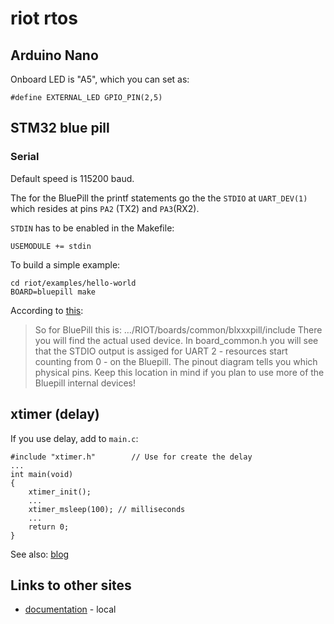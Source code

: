 # riot rtos

## Arduino Nano

Onboard LED is "A5", which you can set as:
```
#define EXTERNAL_LED GPIO_PIN(2,5)
```


## STM32 blue pill


### Serial

Default speed is 115200 baud.

The for the BluePill the printf statements go the the `STDIO` at `UART_DEV(1)` 
which resides at pins `PA2` (TX2) and `PA3`(RX2).

`STDIN` has to be enabled in the Makefile:
```
USEMODULE += stdin
```

To build a simple example:
```
cd riot/examples/hello-world
BOARD=bluepill make
```

According to [this](https://forum.riot-os.org/t/serial-port-not-working-on-stm32-bluepill/3278/3):
> So for BluePill this is: …/RIOT/boards/common/blxxxpill/include There you will find the actual used device. In board_common.h you will see that the STDIO output is assiged for UART 2 - resources start counting from 0 - on the Bluepill. The pinout diagram tells you which physical pins. Keep this location in mind if you plan to use more of the Bluepill internal devices!


## xtimer (delay)

If you use delay, add to `main.c`:
```
#include "xtimer.h"        // Use for create the delay
...
int main(void)
{
	xtimer_init();
	...
	xtimer_msleep(100); // milliseconds
	...
	return 0;
}
```

See also: [blog](https://mcturra2000.wordpress.com/2021/06/22/kicking-the-tyres-of-riot-os/)


## Links to other sites

* [documentation](file:///home/pi/riot/doc/doxygen/html/index.html) - local
